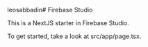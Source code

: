 
 leosabbadin# Firebase Studio

This is a NextJS starter in Firebase Studio.

To get started, take a look at src/app/page.tsx.
